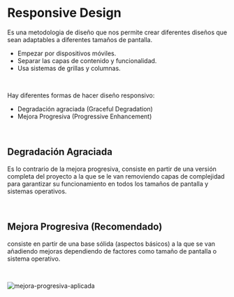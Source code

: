 # Responsive Design
Es una metodologia de diseño que nos permite crear diferentes diseños que sean adaptables a diferentes tamaños de pantalla.

- Empezar por dispositivos móviles.
- Separar las capas de contenido y funcionalidad.
- Usa sistemas de grillas y columnas.

<br>

Hay diferentes formas de hacer diseño responsivo:

- Degradación agraciada (Graceful Degradation)
- Mejora Progresiva (Progressive Enhancement)

<br>

## Degradación Agraciada
Es lo contrario de la mejora progresiva, consiste en partir de una versión completa del proyecto a la que se le van removiendo capas de complejidad para garantizar su funcionamiento en todos los tamaños de pantalla y sistemas operativos.

<br>

## Mejora Progresiva (Recomendado)
consiste en partir de una base sólida (aspectos básicos) a la que se van añadiendo mejoras dependiendo de factores como tamaño de pantalla o sistema operativo.

<br>

![mejora-progresiva-aplicada](./assets/images/mejora-progre.png)